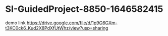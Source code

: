 # SI-GuidedProject-8850-1646582415
demo link https://drive.google.com/file/d/1p9G6GXm-t3KC0ck6_Kud2X8PdXfUtWhz/view?usp=sharing
